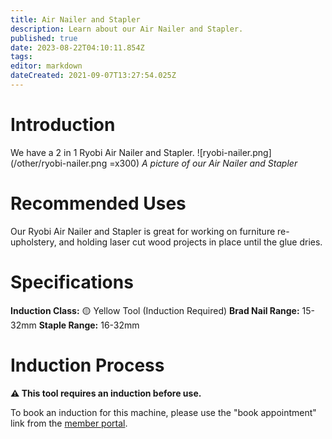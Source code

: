 ```yaml
---
title: Air Nailer and Stapler
description: Learn about our Air Nailer and Stapler.
published: true
date: 2023-08-22T04:10:11.854Z
tags: 
editor: markdown
dateCreated: 2021-09-07T13:27:54.025Z
---
```


# Introduction
We have a 2 in 1 Ryobi Air Nailer and Stapler.
![ryobi-nailer.png](/other/ryobi-nailer.png =x300)
*A picture of our Air Nailer and Stapler*

# Recommended Uses
Our Ryobi Air Nailer and Stapler is great for working on furniture re-upholstery, and holding laser cut wood projects in place until the glue dries.

# Specifications
**Induction Class:** 🟡 Yellow Tool (Induction Required)
**Brad Nail Range:** 15-32mm
**Staple Range:** 16-32mm

# Induction Process
**⚠️ This tool requires an induction before use.**

To book an induction for this machine, please use the "book appointment" link from the [member portal](https://portal.brisbanemaker.space).
